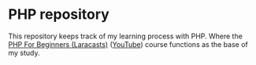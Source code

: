 # PHP repository
This repository keeps track of my learning process with PHP. Where the [PHP For Beginners (Laracasts)](https://laracasts.com/series/php-for-beginners-2023-edition) ([YouTube](https://www.youtube.com/playlist?list=PL3VM-unCzF8ipG50KDjnzhugceoSG3RTC)) course functions as the base of my study.